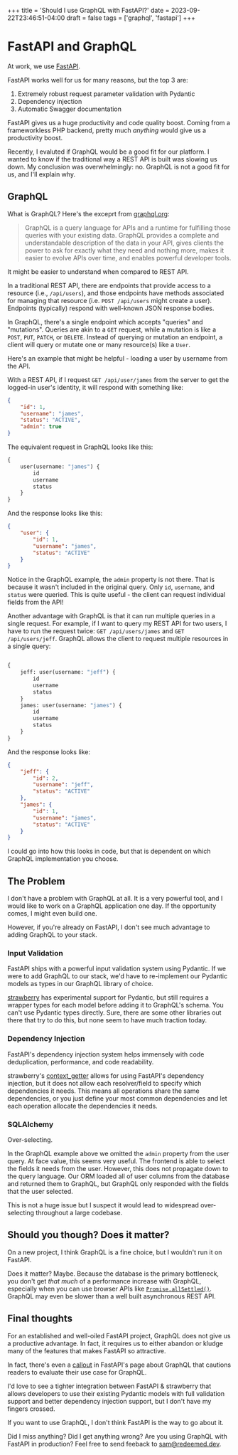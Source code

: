+++
title = 'Should I use GraphQL with FastAPI?'
date = 2023-09-22T23:46:51-04:00
draft = false
tags = ['graphql', 'fastapi']
+++

# FastAPI and GraphQL

At work, we use [FastAPI](https://fastapi.tiangolo.com/).

FastAPI works well for us for many reasons, but the top 3 are:

1. Extremely robust request parameter validation with Pydantic
2. Dependency injection
3. Automatic Swagger documentation

FastAPI gives us a huge productivity and code quality boost. Coming from a frameworkless PHP  backend, pretty much *anything* would give us a productivity boost.

Recently, I evaluted if GraphQL would be a good fit for our platform. I wanted to know if the traditional way a REST API is built was slowing us down. My conclusion was overwhelmingly: no. GraphQL is not a good fit for us, and I'll explain why.


## GraphQL

What is GraphQL? Here's the exceprt from [graphql.org](https://graphql.org/):

> GraphQL is a query language for APIs and a runtime for fulfilling those queries with your existing data. GraphQL provides a complete and understandable description of the data in your API, gives clients the power to ask for exactly what they need and nothing more, makes it easier to evolve APIs over time, and enables powerful developer tools.

It might be easier to understand when compared to REST API.

In a traditional REST API, there are endpoints that provide access to a resource (i.e., `/api/users`), and those endpoints have methods associated for managing that resource (i.e. `POST /api/users` might create a user). Endpoints (typically) respond with well-known JSON response bodies.

In GraphQL, there's a single endpoint which accepts "queries" and "mutations". Queries are akin to a `GET` request, while a mutation is like a `POST`, `PUT`, `PATCH`, or `DELETE`. Instead of querying or mutation an endpoint, a client will query or mutate one or many resource(s) like a `User`.


Here's an example that might be helpful - loading a user by username from the API.

With a REST API, if I request `GET /api/user/james` from the server to get the logged-in user's identity, it will respond with something like:
```json
{
    "id": 1,
    "username": "james",
    "status": "ACTIVE",
    "admin": true
}
```

The equivalent request in GraphQL looks like this:
```graphql
{
    user(username: "james") {
        id
        username
        status
    }
}
```

And the response looks like this:

```json
{
    "user": {
        "id": 1,
        "username": "james",
        "status": "ACTIVE"
    }
}
```

Notice in the GraphQL example, the `admin` property is not there. That is because it wasn't included in the original query. Only `id`, `username`, and `status` were queried. This is quite useful - the client can request individual fields from the API!

Another advantage with GraphQL is that it can run multiple queries in a single request. For example, if I want to query my REST API for two users, I have to run the request twice: `GET /api/users/james` and `GET /api/users/jeff`. GraphQL allows the client to request multiple resources in a single query:

```graphql

{
    jeff: user(username: "jeff") {
        id
        username
        status
    }
    james: user(username: "james") {
        id
        username
        status
    }
}
```

And the response looks like:

```json
{
    "jeff": {
        "id": 2,
        "username": "jeff",
        "status": "ACTIVE"
    },
    "james": {
        "id": 1,
        "username": "james",
        "status": "ACTIVE"
    }
}
```

I could go into how this looks in code, but that is dependent on which GraphQL implementation you choose.

## The Problem

I don't have a problem with GraphQL at all. It is a very powerful tool, and I would like to work on a GraphQL application one day. If the opportunity comes, I might even build one.

However, if you're already on FastAPI, I don't see much advantage to adding GraphQL to your stack.


### Input Validation

FastAPI ships with a powerful input validation system using Pydantic. If we were to add GraphQL to our stack, we'd have to re-implement our Pydantic models as types in our GraphQL library of choice.

[strawberry](https://strawberry.rocks/docs/integrations/pydantic#pydantic-support) has experimental support for Pydantic, but still requires a wrapper types for each model before adding it to GraphQL's schema. You can't use Pydantic types directly. Sure, there are some other libraries out there that try to do this, but none seem to have much traction today.

### Dependency Injection

FastAPI's dependency injection system helps immensely with code deduplication, performance, and code readability.

strawberry's [context_getter](https://strawberry.rocks/docs/integrations/fastapi#context_getter) allows for using FastAPI's dependency injection, but it does not allow each resolver/field to specify which dependencies it needs. This means all operations share the same dependencies, or you just define your most common dependencies and let each operation allocate the dependencies it needs.

### SQLAlchemy

Over-selecting.

In the GraphQL example above we omitted the `admin` property from the user query. At face value, this seems very useful. The frontend is able to select the fields it needs from the user. However, this does not propagate down to the query language. Our ORM loaded all of user columns from the database and returned them to GraphQL, but GraphQL only responded with the fields that the user selected.

This is not a huge issue but I suspect it would lead to widespread over-selecting throughout a large codebase.

## Should you though? Does it matter?

On a new project, I think GraphQL is a fine choice, but I wouldn't run it on FastAPI.

Does it matter? Maybe. Because the database is the primary bottleneck, you don't get *that much* of a performance increase with GraphQL, especially when you can use browser APIs like [`Promise.allSettled()`](https://developer.mozilla.org/en-US/docs/Web/JavaScript/Reference/Global_Objects/Promise/allSettled). GraphQL may even be slower than a well built asynchronous REST API.

## Final thoughts

For an established and well-oiled FastAPI project, GraphQL does not give us a productive advantage. In fact, it requires us to either abandon or kludge many of the features that makes FastAPI so attractive.

In fact, there's even a [callout](https://github.com/tiangolo/fastapi/blob/69a7c99b447c9ef103dc03e93d172cabd99ac832/docs/en/docs/how-to/graphql.md?plain=1#L7-L12) in FastAPI's page about GraphQL that cautions readers to evaluate their use case for GraphQL.

I'd love to see a tighter integration between FastAPI & strawberry that allows developers to use their existing Pydantic models with full validation support and better dependency injection support, but I don't have my fingers crossed.

If you want to use GraphQL, I don't think FastAPI is the way to go about it.

Did I miss anything? Did I get anything wrong? Are you using GraphQL with FastAPI in production? Feel free to send feeback to [sam@redeemed.dev](mailto:sam@redeemed.dev).
